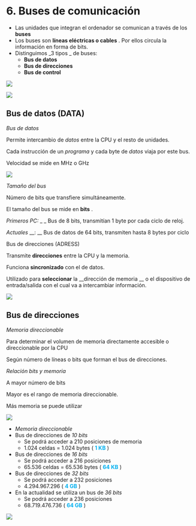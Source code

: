 # 6. Buses de comunicación

* Las unidades que integran el ordenador se comunican a través de los  __buses__
* Los buses son  __líneas eléctricas o cables__ \. Por ellos circula la información en forma de bits\.
* Distinguimos  _3 tipos _ de buses:
  * __Bus de datos__
  * __Bus de direcciones__
  * __Bus de control__

![](img/65_Buses_de_comunicacion0.png)

![](img/65_Buses_de_comunicacion1.png)

## Bus de datos \(DATA\)

_Bus de datos_

Permite intercambio de  _datos_  entre la CPU y el resto de unidades\.

Cada instrucción de un  _programa_  y cada byte de  _datos_  viaja por este bus\.

Velocidad se mide en MHz o GHz

![](img/65_Buses_de_comunicacion2.jpg)

_Tamaño del bus_

Número de bits que transfiere simultáneamente\.

El tamaño del bus se mide en  __bits__ \.

_Primeros PC:_  _ _ Bus de 8 bits, transmitían 1 byte por cada ciclo de reloj\.

_Actuales_  __: __  Bus de datos de 64 bits, transmiten hasta 8 bytes por ciclo

Bus de direcciones \(ADRESS\)

Transmite  __direcciones__  entre la CPU y la memoria\.

Funciona  __sincronizado__  con el de datos\.

Utilizado para  __seleccionar__  la  __dirección de memoria __ o el dispositivo de entrada/salida con el cual va a intercambiar información\.

![](img/65_Buses_de_comunicacion3.jpg)

## Bus de direcciones

_Memoria direccionable_

Para determinar el volumen de memoria directamente accesible o direccionable por la CPU

Según número de líneas o bits que forman el bus de direcciones\.

_Relación bits y memoria_

A mayor número de bits

Mayor es el rango de memoria direccionable\.

Más memoria se puede utilizar

![](img/65_Buses_de_comunicacion4.jpg)

* _Memoria direccionable_
* Bus de direcciones de  _10 bits_
  * Se podrá acceder a 210 posiciones de memoria
  * 1\.024 celdas = 1\.024 bytes \( <span style="color:#00B0F0"> __1 KB__ </span> \)
* Bus de direcciones de  _16 bits_
  * Se podrá acceder a 216 posiciones
  * 65\.536 celdas = 65\.536 bytes \( <span style="color:#00B0F0"> __64 KB__ </span> \)
* Bus de direcciones de  _32 bits_
  * Se podrá acceder a 232 posiciones
  * 4\.294\.967\.296 \( <span style="color:#00B0F0"> __4 GB__ </span> \)
* En la actualidad se utiliza un bus de  _36 bits_
  * Se podrá acceder a 236 posiciones
  * 68\.719\.476\.736 \( <span style="color:#00B0F0"> __64 GB__ </span> \)

![](img/65_Buses_de_comunicacion5.png)

